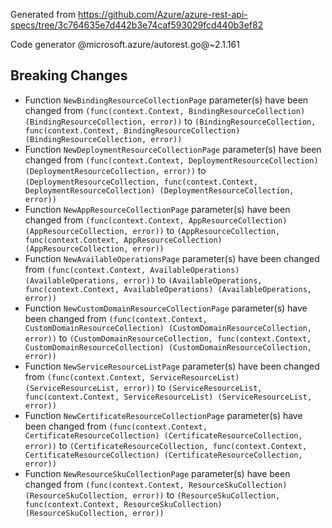 Generated from https://github.com/Azure/azure-rest-api-specs/tree/3c764635e7d442b3e74caf593029fcd440b3ef82

Code generator @microsoft.azure/autorest.go@~2.1.161

## Breaking Changes

- Function `NewBindingResourceCollectionPage` parameter(s) have been changed from `(func(context.Context, BindingResourceCollection) (BindingResourceCollection, error))` to `(BindingResourceCollection, func(context.Context, BindingResourceCollection) (BindingResourceCollection, error))`
- Function `NewDeploymentResourceCollectionPage` parameter(s) have been changed from `(func(context.Context, DeploymentResourceCollection) (DeploymentResourceCollection, error))` to `(DeploymentResourceCollection, func(context.Context, DeploymentResourceCollection) (DeploymentResourceCollection, error))`
- Function `NewAppResourceCollectionPage` parameter(s) have been changed from `(func(context.Context, AppResourceCollection) (AppResourceCollection, error))` to `(AppResourceCollection, func(context.Context, AppResourceCollection) (AppResourceCollection, error))`
- Function `NewAvailableOperationsPage` parameter(s) have been changed from `(func(context.Context, AvailableOperations) (AvailableOperations, error))` to `(AvailableOperations, func(context.Context, AvailableOperations) (AvailableOperations, error))`
- Function `NewCustomDomainResourceCollectionPage` parameter(s) have been changed from `(func(context.Context, CustomDomainResourceCollection) (CustomDomainResourceCollection, error))` to `(CustomDomainResourceCollection, func(context.Context, CustomDomainResourceCollection) (CustomDomainResourceCollection, error))`
- Function `NewServiceResourceListPage` parameter(s) have been changed from `(func(context.Context, ServiceResourceList) (ServiceResourceList, error))` to `(ServiceResourceList, func(context.Context, ServiceResourceList) (ServiceResourceList, error))`
- Function `NewCertificateResourceCollectionPage` parameter(s) have been changed from `(func(context.Context, CertificateResourceCollection) (CertificateResourceCollection, error))` to `(CertificateResourceCollection, func(context.Context, CertificateResourceCollection) (CertificateResourceCollection, error))`
- Function `NewResourceSkuCollectionPage` parameter(s) have been changed from `(func(context.Context, ResourceSkuCollection) (ResourceSkuCollection, error))` to `(ResourceSkuCollection, func(context.Context, ResourceSkuCollection) (ResourceSkuCollection, error))`
